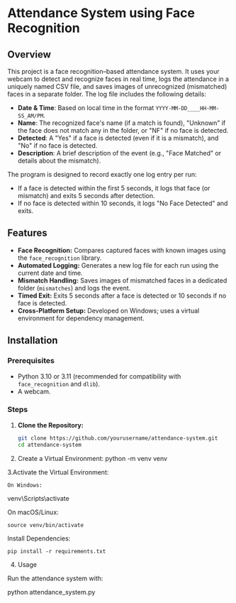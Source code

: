# Attendance System using Face Recognition

## Overview
This project is a face recognition–based attendance system. It uses your webcam to detect and recognize faces in real time, logs the attendance in a uniquely named CSV file, and saves images of unrecognized (mismatched) faces in a separate folder. The log file includes the following details:
- **Date & Time**: Based on local time in the format `YYYY-MM-DD____HH-MM-SS_AM/PM`.
- **Name**: The recognized face's name (if a match is found), "Unknown" if the face does not match any in the folder, or "NF" if no face is detected.
- **Detected**: A "Yes" if a face is detected (even if it is a mismatch), and "No" if no face is detected.
- **Description**: A brief description of the event (e.g., "Face Matched" or details about the mismatch).

The program is designed to record exactly one log entry per run:
- If a face is detected within the first 5 seconds, it logs that face (or mismatch) and exits 5 seconds after detection.
- If no face is detected within 10 seconds, it logs "No Face Detected" and exits.

## Features
- **Face Recognition:** Compares captured faces with known images using the `face_recognition` library.
- **Automated Logging:** Generates a new log file for each run using the current date and time.
- **Mismatch Handling:** Saves images of mismatched faces in a dedicated folder (`mismatches`) and logs the event.
- **Timed Exit:** Exits 5 seconds after a face is detected or 10 seconds if no face is detected.
- **Cross-Platform Setup:** Developed on Windows; uses a virtual environment for dependency management.

## Installation

### Prerequisites
- Python 3.10 or 3.11 (recommended for compatibility with `face_recognition` and `dlib`).
- A webcam.

### Steps
1. **Clone the Repository:**
   ```bash
   git clone https://github.com/yourusername/attendance-system.git
   cd attendance-system
2. Create a Virtual Environment:
    python -m venv venv

3.Activate the Virtual Environment:

    On Windows:

  venv\Scripts\activate

  On macOS/Linux:

    source venv/bin/activate

Install Dependencies:

    pip install -r requirements.txt

4. Usage

Run the attendance system with:

python attendance_system.py

